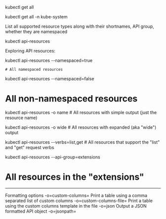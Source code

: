 kubectl get all

kubectl get all -n kube-system

List all supported resource types along with their shortnames, API group, whether they are namespaced

kubectl api-resources

Exploring API resources:

kubectl api-resources --namespaced=true 
 
    # All namespaced resources

kubectl api-resources --namespaced=false
  # All non-namespaced resources

kubectl api-resources -o name                # All resources with simple output (just the resource name)

kubectl api-resources -o wide                # All resources with expanded (aka "wide") output

kubectl api-resources --verbs=list,get       # All resources that support the "list" and "get" request verbs

kubectl api-resources --api-group=extensions 

# All resources in the "extensions" 


************************
Formatting options
-o=custom-columns=<spec>	Print a table using a comma separated list of custom columns
-o=custom-columns-file=<filename>	Print a table using the custom columns template in the <filename> file
-o=json	Output a JSON formatted API object
-o=jsonpath=<template>	Print the fields defined in a jsonpath expression
-o=jsonpath-file=<filename>	Print the fields defined by the jsonpath expression in the <filename> file
-o=name	Print only the resource name and nothing else
-o=wide	Output in the plain-text format with any additional information, and for pods, the node name is included
-o=yaml	Output a YAML formatted API object
Kubectl output verbosity and debugging

*******************


kubectl create -f nodePort-Pod.yml

kubectl get deployments 

kubectl get pods

kubectl logs nodeport-pod node-port-container1
kubectl logs nodeport-pod node-port-container2

Two containers within the same POD cannot use the same poirt!

//////////////////////////***********************///////

Create Deployment with multiple POD replicas of containers

kubectl create -f nodePort-Deployment.yml

kubectl get deployments

kubectl describe deployment deployment-app


kubectl get replicasets

kubectl describe replicasets


kubectl describe replicaset deployment-app-6fc9b7c7b9

Now deploy the nodePort-service

kubectl create -f nodePort-service.yml
it is already allocated

kubectl delete service nodeport-service 

kubectl get services

NAME              TYPE       CLUSTER-IP     EXTERNAL-IP  PORT(S)

nodeport-service   NodePort    10.109.150.96   <none>        8090:31000/TCP   36s


kubectl describe service  nodeport-service 

See the endPoint ip for the containers

List the pods that are running the application:

kubectl get pods --selector="user-app=py-app" --output=wide

Describe or log pod

kubectl describe  pod deployment-app-6fc9b7c7b9-h2s7k
kubectl describe  pod deployment-app-6fc9b7c7b9-r9zvv

kubectl logs deployment-app-6fc9b7c7b9-h2s7k
kubectl logs deployment-app-6fc9b7c7b9-r9zvv

Get the public IP address of one of the nodes that is running a anode port pod from kubectl cluster-info

minikube ip
192.168.99.100

Access the app through node-port services

192.168.99.100:3100

//////
kubectl cluster-info  
Kubernetes master url : https://192.168.99.100:8443/

KubeDNS is running at https://192.168.99.100:8443/api/v1/namespaces/kube-system/services/kube-dns:dns/proxy

////////
Now delete one of the pods  

kubectl delete pod deployment-app-6fc9b7c7b9-r9zvv

And get the list of pods immediately
kubectl get pods

The Replication Controller creates another POD to serve the application and it contniues in the cluster!

To get the deployment
kubectl get deployments
kubectl get deployment deployment-app

kubectl describe deployment deployment-app

To scale the deployments
kubectl scale deployment deployment-app --replicas=5 

kubectl get deployment deployment-app

NAME             DESIRED   CURRENT   UP-TO-DATE   AVAILABLE   AGE
deployment-app   5         5         5            5           38m

 Check the response in the browser

///////*******//
Deploy The load balancer service

kubectl create -f Node-LoadBalancer-Service.yml

kubectl  get svc  OR kubectl  get services
kubectl  describe  svc load-balancer-service

kubectl  get  svc load-balancer-service

NAME                    TYPE           CLUSTER-IP     EXTERNAL-IP   PORT(S)
load-balancer-service   LoadBalancer   10.107.90.58   <pending>     8090:31840/TCP

To access this service from nodes in the cluster

Send curl the load-balancer-service on <CLUSTER-IP>:<PORT> from any node in your cluster. The Service IP is completely virtual.


This service is accessed over network by
http://EXTERNAL-IP: 31840

Wait till the EXTERNAL-IP is gewtting assigned

kubectl  get  svc load-balancer-service --watch=true

To get the endponts connected with service

kubectl get ep load-balancer-service 

kubectl delete service   load-balancer-service 


kubectl delete deployment deployment-app

kubectl delete pods --all
////******************
Install apps/utilies in the containers 

kubectl exec -it deployment-app-6fc9b7c7b9-2dx5z -- /bin/bash

To install ping in the container
apt-get update
apt-get install iputils-ping
apt-get install curl

ping to the node-port service
 or
ping 10.109.150.96

ping to other containers
ping 

////********************//

////Create multiple deployments and connect togethyer///****

Deploy py-app application

kubectl create -f py-app-deployment-hostPort.yml

kubectl get deployments
kubectl get deployment py-app-deployment
kubectl describe deployment py-app-deployment

Access the app in browser
http://192.168.99.100:7070/

Check the status of other pods created
kubectl describe deployment py-app-deployment

kubectl describe pod py-app-deployment-78bb55cc88-b7n9r   
 
 Now increase the replica value to 3 in py-app-deployment-hostPort.yml and re-deploy

kubectl create -f py-app-deployment-hostPort.yml

Check the other pods status
 
We cannot have mutiple containesr with same Host port mapping.

Delete the deployment
kubectl delete deployment py-app-deployment

kubectl delete deployments --all

///////////////******

Define deployment for Redis app

kubectl create -f redis-app-deployment.yml


Create service for redis-app

kubectl create -f redis-app-service.yml


The deployment is exposed through services

kubectl create -f py-app-deployment.yml

kubectl get deployments


Create py-app service to work over py-app deploymnents

To connect throgh service to the py-app

kubectl create -f  py-app-service.yml

kubectl get svc py-app-service

NAME             TYPE       CLUSTER-IP      EXTERNAL-IP  PORT(S)
py-app-service   NodePort   10.106.39.118   <none> 8090:32662/TCP

It is mapped to deployent throgh port 32662

Access it through 
http://192.168.99.100:32662/


////////////////////****////

///*(***8/////
Now deploy redis deplyment app
kubectl create -f redis-app-deployment-hostPort.yml

kubectl get deployments

kubectl get deployment redis-deployment

kubectl get pods

kubectl logs redis-deployment-554856c7bb-htpl9

kubectl delete deployment redis-deployment

kubectl logs py-app-deployment-78bb55cc88-b7n9r



*************////////


///////////////////////////***************************
///////////************/ 

Read the resource information
kubectl get services -n kube-system

kubectl get deployments -n kube-system

kubectl get pods -n kube-system

type: LoadBalancer

kubectl delete pod <pod name> -n kube-system

kubectl describe service <service name> -n kube-system

kubectl describe service default-http-backend  -n kube-system


To create the deployment
kubectl create -f default-backend.yml
kubectl create -f basic-ingress.yml


kubectl logs  <pod name> -n kube-system

kubectl get pods -n kube-system


kubectl logs <pod name> -n kube-system

kubectl describe service default-http-backend -n kube-system

kubectl get service default-http-backend -n kube-system


kubectl describe  deployments default-http-backend -n kube-system

kubectl describe ingress basic-ingress

kubectl delete deployment default-http-backend  -n kube-system
kubectl delete service default-http-backend  -n kube-system

kubectl delete  pod default-http-backend -n kube-system

kubectl delete ingress basic-ingress



